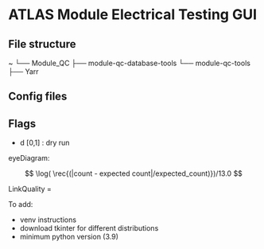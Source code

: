 # ATLAS Module Electrical Testing GUI

## File structure

~
└── Module_QC
    ├── module-qc-database-tools
    └── module-qc-tools
    ├── Yarr

## Config files



## Flags

- d [0,1] : dry run 

eyeDiagram:

$$ \log( \rec{(|count  - expected count|/expected_count)})/13.0 $$

LinkQuality = 

To add:
- venv instructions
- download tkinter for different distributions 
- minimum python version (3.9)
